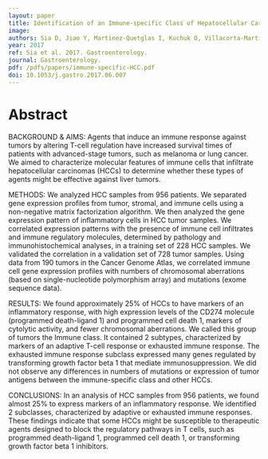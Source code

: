 ```yaml
---
layout: paper
title: Identification of an Immune-specific Class of Hepatocellular Carcinoma, Based on Molecular Features.
image: 
authors: Sia D, Jiao Y, Martinez-Quetglas I, Kuchuk O, Villacorta-Martin C, Castro de Moura M, Putra J, Camprecios G, Bassaganyas L, Akers N, Losic B, Waxman S, Thung SN, Mazzaferro V, Esteller M, Friedman SL, Schwartz M, Villanueva A, Llovet JM.
year: 2017
ref: Sia et al. 2017. Gastroenterology.
journal: Gastroenterology.
pdf: /pdfs/papers/immune-specific-HCC.pdf
doi: 10.1053/j.gastro.2017.06.007
---
```


# Abstract

BACKGROUND & AIMS: Agents that induce an immune response against tumors by altering T-cell regulation have increased survival times of patients with advanced-stage tumors, such as melanoma or lung cancer. We aimed to characterize molecular features of immune cells that infiltrate hepatocellular carcinomas (HCCs) to determine whether these types of agents might be effective against liver tumors.

METHODS: We analyzed HCC samples from 956 patients. We separated gene expression profiles from tumor, stromal, and immune cells using a non-negative matrix factorization algorithm. We then analyzed the gene expression pattern of inflammatory cells in HCC tumor samples. We correlated expression patterns with the presence of immune cell infiltrates and immune regulatory molecules, determined by pathology and immunohistochemical analyses, in a training set of 228 HCC samples. We validated the correlation in a validation set of 728 tumor samples. Using data from 190 tumors in the Cancer Genome Atlas, we correlated immune cell gene expression profiles with numbers of chromosomal aberrations (based on single-nucleotide polymorphism array) and mutations (exome sequence data).

RESULTS: We found approximately 25% of HCCs to have markers of an inflammatory response, with high expression levels of the CD274 molecule (programmed death-ligand 1) and programmed cell death 1, markers of cytolytic activity, and fewer chromosomal aberrations. We called this group of tumors the Immune class. It contained 2 subtypes, characterized by markers of an adaptive T-cell response or exhausted immune response. The exhausted immune response subclass expressed many genes regulated by transforming growth factor beta 1 that mediate immunosuppression. We did not observe any differences in numbers of mutations or expression of tumor antigens between the immune-specific class and other HCCs.

CONCLUSIONS: In an analysis of HCC samples from 956 patients, we found almost 25% to express markers of an inflammatory response. We identified 2 subclasses, characterized by adaptive or exhausted immune responses. These findings indicate that some HCCs might be susceptible to therapeutic agents designed to block the regulatory pathways in T cells, such as programmed death-ligand 1, programmed cell death 1, or transforming growth factor beta 1 inhibitors.